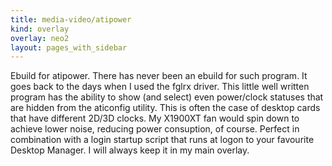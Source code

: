 ```yaml
---
title: media-video/atipower
kind: overlay
overlay: neo2
layout: pages_with_sidebar
---
```

Ebuild for atipower. There has never been an ebuild for such program. It goes back to the days when I used the fglrx driver. This little well written program has the ability to show (and select) even power/clock statuses that are hidden from the aticonfig utility. This is often the case of desktop cards that have different 2D/3D clocks. My X1900XT fan would spin down to achieve lower noise, reducing power consuption, of course. Perfect in combination with a login startup script that runs at logon to your favourite Desktop Manager. I will always keep it in my main overlay.
